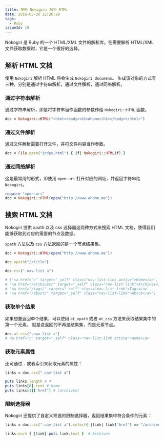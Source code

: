 ```yaml
---
title: 使用 Nokogiri 解析 HTML
date: 2016-05-28 22:26:29
tags:
  - Ruby
issueId: 19
---
```


Nokogiri 是 Ruby 的一个 HTML/XML 文件的解析库。在需要解析 HTML/XML 文件获取数据时，它是一个很好的选择。

## 解析 HTML 文档
使用 `Nokogiri` 解析 HTML 将会生成 `Nokogiri documens`。
生成该对象的方式有三种，分别是通过字符串解析，通过文件解析，通过网络解析。

### 通过字符串解析
通过字符串解析，即是将字符串当作函数的参数传给 `Nokogiri::HTML` 函数。
```ruby
doc = Nokogiri::HTML("<html><body><h1>Ahonn</h1></body></html>")
```
<!--more-->

### 通过文件解析
通过文件解析需要打开文件，并将文件内容当作参数。
```ruby
doc = File.open("index.html") { |f| Nokogiri::HTML(f) }
```

### 通过网络解析
这是最常用的形式，即使用 `open-uri` 打开对应的网址，并返回字符串给 `Nokogiri`。
```ruby
require "open-uri"
doc = Nokogiri::HTMl(open("http://www.ahonn.me"))
```

## 搜索 HTML 文档
Nokogiri 提供 xpath 以及 css 选择器这两种方式来搜索 HTML 文档，使得我们能够获取到对应的需要的节点及数据。

`xpath` 方法以及 `css` 方法返回的是一个节点结果集。

```ruby
doc = Nokogiri::HTML(open("http://www.ahonn.me"))

doc.xpath("//title")

doc.css(".nav-list a")

# ['<a href="/" target="_self" class="nav-list-link active">Home</a>',
# '<a href="/archives/" target="_self" class="nav-list-link">Archives</a>',
# '<a href="/tags/" target="_self" class="nav-list-link">Tags</a>',
# '<a href="/about/" target="_self" class="nav-list-link">About</a>']
```
### 获取单个结果
如果想要返回单个结果，可以使用 `at_xpath` 或者 `at_css` 方法来获取结果集中的第一个元素。
就是说返回的不再是结果集，而是元素节点。

```ruby
doc.at_css(".nav-list a")
# <a href="/" target="_self" class="nav-list-link active">Home</a>
```
### 获取元素属性
还可通过 `.` 或者索引来获取元素的属性：
```ruby
links = doc.css(".nav-list a")

puts links.length # 4
puts links[0].text # Home
puts links[1]['href'] # /archives/
```

### 限制选择器
Nokogiri 还提供了自定义筛选的限制选择器，返回结果集中符合条件的元素：
```ruby
links = doc.css(".nav-list a").select{ |link| link['href'] == "/archives/" }

links.each { |link| puts link.text }  # Archives
```
